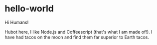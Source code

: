 # hello-world

Hi Humans!

Hubot here, I like Node.js and Coffeescript (that's what I am made of!).
I have had tacos on the moon and find them far superior to Earth tacos.

